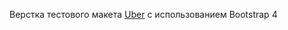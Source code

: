Верстка тестового макета <a href="https://romanshliakhov.github.io/Uber/">Uber</a> с использованием Bootstrap 4
